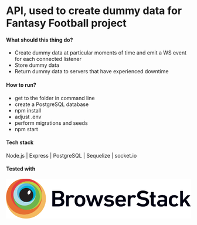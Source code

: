 # API, used to create dummy data for Fantasy Football project

#### What should this thing do?
- Create dummy data at particular moments of time and emit a WS event for each connected listener
- Store dummy data
- Return dummy data to servers that have experienced downtime

#### How to run?
- get to the folder in command line
- create a PostgreSQL database
- npm install
- adjust .env
- perform migrations and seeds
- npm start

#### Tech stack
Node.js | Express | PostgreSQL | Sequelize | socket.io

#### Tested with
![BrowserStack](./assets/Browserstack-logo.svg)